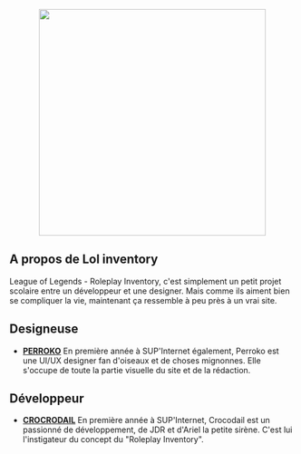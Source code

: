 <p align="center"><a href="https://lol-inventory.venato.Fr" target="_blank"><img src="https://cdn.discordapp.com/attachments/723972043703320707/763760186308821072/SPOILER_Groupe_3112x.png" width="400"></a></p>

## A propos de Lol inventory
League of Legends - Roleplay Inventory, c'est simplement un petit projet scolaire entre un développeur et une designer.  Mais comme ils aiment bien se compliquer la vie, maintenant ça ressemble à peu près à un vrai site.


## Designeuse
- **[PERROKO](https://anne-marie-inthavong.fr/)**
En première année à SUP'Internet également, Perroko est une UI/UX designer fan d'oiseaux et de choses mignonnes. Elle s'occupe de toute la partie visuelle du site et de la rédaction.

## Développeur
- **[CROCRODAIL](https://github.com/crocrodail)**
En première année à SUP'Internet, Crocodail est un passionné de développement, de JDR et d'Ariel la petite sirène. C'est lui l'instigateur du concept du "Roleplay Inventory".
